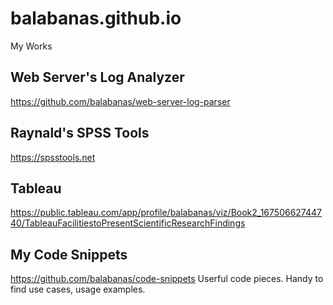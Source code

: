# balabanas.github.io
My Works

## Web Server's Log Analyzer
https://github.com/balabanas/web-server-log-parser

## Raynald's SPSS Tools
https://spsstools.net

## Tableau
https://public.tableau.com/app/profile/balabanas/viz/Book2_16750662744740/TableauFacilitiestoPresentScientificResearchFindings

## My Code Snippets
https://github.com/balabanas/code-snippets
Userful code pieces. Handy to find use cases, usage examples.
